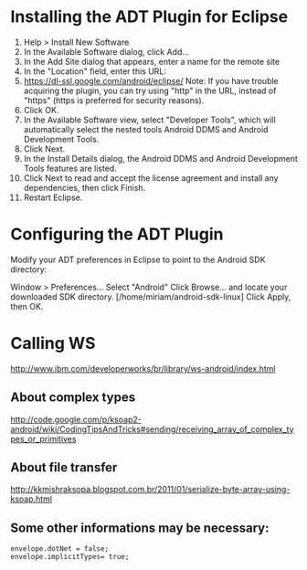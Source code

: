# Installing the ADT Plugin for Eclipse

1. Help > Install New Software
1. In the Available Software dialog, click Add...
1. In the Add Site dialog that appears, enter a name for the remote site
1. In the "Location" field, enter this URL:
1. https://dl-ssl.google.com/android/eclipse/
	Note: If you have trouble acquiring the plugin, you can try using "http" in the URL, instead of "https" (https is preferred for security reasons).
1. Click OK.
1. In the Available Software view, select "Developer Tools", which will automatically select the nested tools Android DDMS and Android Development Tools.
1. Click Next.
1. In the Install Details dialog, the Android DDMS and Android Development Tools features are listed.
1. Click Next to read and accept the license agreement and install any dependencies, then click Finish.
1. Restart Eclipse.

# Configuring the ADT Plugin

Modify your ADT preferences in Eclipse to point to the Android SDK directory:

Window > Preferences...
Select "Android"
Click Browse... and locate your downloaded SDK directory. [/home/miriam/android-sdk-linux]
Click Apply, then OK.

# Calling WS

http://www.ibm.com/developerworks/br/library/ws-android/index.html

## About complex types

http://code.google.com/p/ksoap2-android/wiki/CodingTipsAndTricks#sending/receiving_array_of_complex_types_or_primitives

## About file transfer

http://kkmishraksopa.blogspot.com.br/2011/01/serialize-byte-array-using-ksoap.html

## Some other informations may be necessary:

	envelope.dotNet = false;
	envelope.implicitTypes= true;
